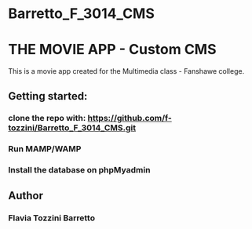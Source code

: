 # Barretto_F_3014_CMS
# THE MOVIE APP - Custom CMS

This is a movie app created for the Multimedia class - Fanshawe college.

## Getting started:

### clone the repo with: https://github.com/f-tozzini/Barretto_F_3014_CMS.git

### Run MAMP/WAMP

### Install the database on phpMyadmin

## Author
### Flavia Tozzini Barretto
